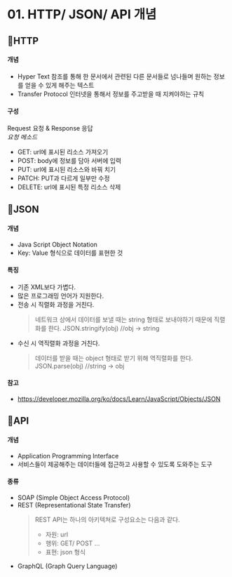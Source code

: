 # 01. HTTP/ JSON/ API 개념

## 🍞HTTP

#### 개념

- Hyper Text
  참조를 통해 한 문서에서 관련된 다른 문서들로 넘나들며 원하는 정보를 얻을 수 있게 해주는 텍스트
- Transfer Protocol
  인터넷을 통해서 정보를 주고받을 때 지켜야하는 규칙

#### 구성

Request 요청 & Response 응답<br>
<em>요청 메소드</em>

- GET: url에 표시된 리소스 가져오기
- POST: body에 정보를 담아 서버에 입력
- PUT: url에 표시된 리소스와 바꿔 치기
- PATCH: PUT과 다르게 일부만 수정
- DELETE: url에 표시된 특정 리소스 삭제

## 🍞JSON

#### 개념

- Java Script Object Notation
- Key: Value 형식으로 데이터를 표현한 것

#### 특징

- 기존 XML보다 가볍다.
- 많은 프로그래밍 언어가 지원한다.
- 전송 시 직렬화 과정을 거친다.
  > 네트워크 상에서 데이터를 보낼 때는 string 형태로 보내야하기 때문에 직렬화를 한다.
  > JSON.stringify(obj) //obj -> string
- 수신 시 역직렬화 과정을 거친다.
  > 데이터를 받을 때는 object 형태로 받기 위해 역직렬화를 한다.
  > JSON.parse(obj) //string -> obj

#### 참고

- https://developer.mozilla.org/ko/docs/Learn/JavaScript/Objects/JSON

## 🍞API

#### 개념

- Application Programming Interface
- 서비스들이 제공해주는 데이터들에 접근하고 사용할 수 있도록 도와주는 도구

#### 종류

- SOAP (Simple Object Access Protocol)
- REST (Representational State Transfer)
  > REST API는 하나의 아키텍쳐로 구성요소는 다음과 같다.
  >
  > - 자원: url
  > - 행위: GET/ POST ...
  > - 표현: json 형식
- GraphQL (Graph Query Language)
